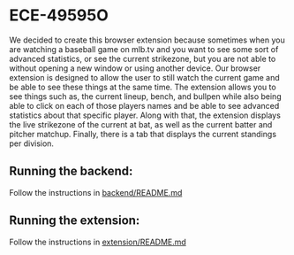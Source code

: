 # ECE-49595O
We decided to create this browser extension because sometimes when you are watching a baseball game on mlb.tv and you want to see some sort of advanced statistics, or see the current strikezone, but you are not able to without opening a new window or using another device. Our browser extension is designed to allow the user to still watch the current game and be able to see these things at the same time. The extension allows you to see things such as, the current lineup, bench, and bullpen while also being able to click on each of those players names and be able to see advanced statistics about that specific player. Along with that, the extension displays the live strikezone of the current at bat, as well as the current batter and pitcher matchup. Finally, there is a tab that displays the current standings per division. 

## Running the backend:
Follow the instructions in [backend/README.md](backend/README.md)
## Running the extension:
Follow the instructions in [extension/README.md](extension/README.md)
